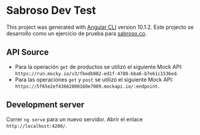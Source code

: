 # Sabroso Dev Test

This project was generated with [Angular CLI](https://github.com/angular/angular-cli) version 10.1.2.
Este projecto se desarrollo como un ejercicio de prueba para [sabroso.co](https://sabroso.co/).

## API Source

- Para la operación `get` de productos se utilizó el siguiente Mock API: `https://run.mocky.io/v3/fbedb082-ed1f-4788-bba6-b7e61c1536ed`.
- Para las operaciones `get` y `post` se utilizó el siguiente Mock API: `https://5f65e2ef43662800168e7089.mockapi.io/:endpoint`.

## Development server

Correr `ng serve` para un nuevo servidor. Abrir el enlace `http://localhost:4200/`.